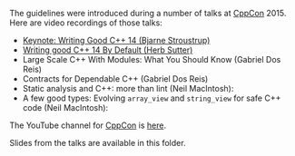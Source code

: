 The guidelines were introduced during a number of talks at [CppCon](http://cppcon.org) 2015.
Here are video recordings of those talks:

- [Keynote: Writing Good C++ 14 (Bjarne Stroustrup)](https://www.youtube.com/watch?t=9&v=1OEu9C51K2A)
- [Writing good C++ 14 By Default (Herb Sutter)](https://www.youtube.com/watch?v=hEx5DNLWGgA])
- Large Scale C++ With Modules: What You Should Know (Gabriel Dos Reis)
- Contracts for Dependable C++ (Gabriel Dos Reis)
- Static analysis and C++: more than lint (Neil MacIntosh):
- A few good types: Evolving `array_view` and `string_view` for safe C++ code (Neil MacIntosh): 

The YouTube channel for [CppCon](http://cppcon.org) is [here](https://www.youtube.com/channel/UCMlGfpWw-RUdWX_JbLCukXg).

Slides from the talks are available in this folder.
